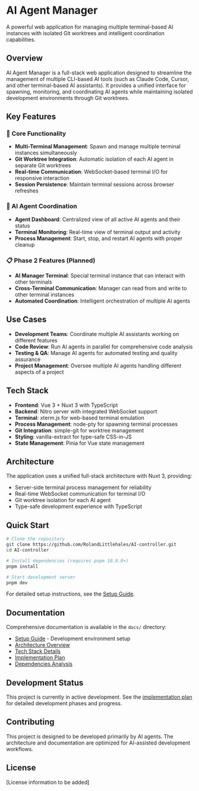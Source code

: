 # AI Agent Manager

A powerful web application for managing multiple terminal-based AI instances with isolated Git worktrees and intelligent coordination capabilities.

## Overview

AI Agent Manager is a full-stack web application designed to streamline the management of multiple CLI-based AI tools (such as Claude Code, Cursor, and other terminal-based AI assistants). It provides a unified interface for spawning, monitoring, and coordinating AI agents while maintaining isolated development environments through Git worktrees.

## Key Features

### 🚀 Core Functionality
- **Multi-Terminal Management**: Spawn and manage multiple terminal instances simultaneously
- **Git Worktree Integration**: Automatic isolation of each AI agent in separate Git worktrees
- **Real-time Communication**: WebSocket-based terminal I/O for responsive interaction
- **Session Persistence**: Maintain terminal sessions across browser refreshes

### 🤖 AI Agent Coordination
- **Agent Dashboard**: Centralized view of all active AI agents and their status
- **Terminal Monitoring**: Real-time view of terminal output and activity
- **Process Management**: Start, stop, and restart AI agents with proper cleanup

### 📋 Phase 2 Features (Planned)
- **AI Manager Terminal**: Special terminal instance that can interact with other terminals
- **Cross-Terminal Communication**: Manager can read from and write to other terminal instances
- **Automated Coordination**: Intelligent orchestration of multiple AI agents

## Use Cases

- **Development Teams**: Coordinate multiple AI assistants working on different features
- **Code Review**: Run AI agents in parallel for comprehensive code analysis
- **Testing & QA**: Manage AI agents for automated testing and quality assurance
- **Project Management**: Oversee multiple AI agents handling different aspects of a project

## Tech Stack

- **Frontend**: Vue 3 + Nuxt 3 with TypeScript
- **Backend**: Nitro server with integrated WebSocket support
- **Terminal**: xterm.js for web-based terminal emulation
- **Process Management**: node-pty for spawning terminal processes
- **Git Integration**: simple-git for worktree management
- **Styling**: vanilla-extract for type-safe CSS-in-JS
- **State Management**: Pinia for Vue state management

## Architecture

The application uses a unified full-stack architecture with Nuxt 3, providing:
- Server-side terminal process management for reliability
- Real-time WebSocket communication for terminal I/O
- Git worktree isolation for each AI agent
- Type-safe development experience with TypeScript

## Quick Start

```bash
# Clone the repository
git clone https://github.com/RolandLittlehales/AI-controller.git
cd AI-controller

# Install dependencies (requires pnpm 10.0.0+)
pnpm install

# Start development server
pnpm dev
```

For detailed setup instructions, see the [Setup Guide](docs/setup.md).

## Documentation

Comprehensive documentation is available in the `docs/` directory:
- [Setup Guide](docs/setup.md) - Development environment setup
- [Architecture Overview](docs/architecture/architecture-overview.md)
- [Tech Stack Details](docs/architecture/tech-stack.md)
- [Implementation Plan](docs/architecture/implementation-plan.md)
- [Dependencies Analysis](docs/architecture/dependencies.md)

## Development Status

This project is currently in active development. See the [implementation plan](docs/architecture/implementation-plan.md) for detailed development phases and progress.

## Contributing

This project is designed to be developed primarily by AI agents. The architecture and documentation are optimized for AI-assisted development workflows.

## License

[License information to be added]

